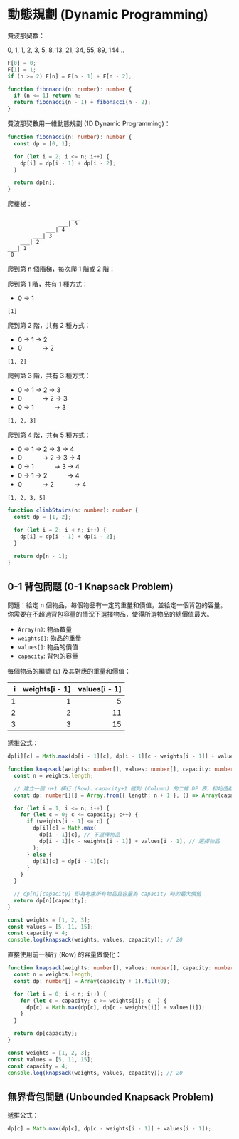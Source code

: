 # 動態規劃 (Dynamic Programming)

費波那契數：

0, 1, 1, 2, 3, 5, 8, 13, 21, 34, 55, 89, 144...

```ts
F[0] = 0;
F[1] = 1;
if (n >= 2) F[n] = F[n - 1] + F[n - 2];
```

```ts
function fibonacci(n: number): number {
  if (n <= 1) return n;
  return fibonacci(n - 1) + fibonacci(n - 2);
}
```

費波那契數用一維動態規劃 (1D Dynamic Programming)：

```ts
function fibonacci(n: number): number {
  const dp = [0, 1];

  for (let i = 2; i <= n; i++) {
    dp[i] = dp[i - 1] + dp[i - 2];
  }

  return dp[n];
}
```

爬樓梯：

```
                    ___
                ___| 5
            ___| 4
        ___| 3
    ___| 2
___| 1
 0
```

爬到第 n 個階梯，每次爬 1 階或 2 階：

爬到第 1 階，共有 1 種方式：

- 0 -> 1

`[1]`

爬到第 2 階，共有 2 種方式：

- 0 -> 1 -> 2
- 0 　　　-> 2

`[1, 2]`

爬到第 3 階，共有 3 種方式：

- 0 -> 1 -> 2 -> 3
- 0 　　　-> 2 -> 3
- 0 -> 1 　　　-> 3

`[1, 2, 3]`

爬到第 4 階，共有 5 種方式：

- 0 -> 1 -> 2 -> 3 -> 4
- 0 　　　-> 2 -> 3 -> 4
- 0 -> 1 　　　-> 3 -> 4
- 0 -> 1 -> 2 　　　-> 4
- 0 　　　-> 2 　　　-> 4

`[1, 2, 3, 5]`

```ts
function climbStairs(n: number): number {
  const dp = [1, 2];

  for (let i = 2; i < n; i++) {
    dp[i] = dp[i - 1] + dp[i - 2];
  }

  return dp[n - 1];
}
```

## 0-1 背包問題 (0-1 Knapsack Problem)

問題：給定 n 個物品，每個物品有一定的重量和價值，並給定一個背包的容量。你需要在不超過背包容量的情況下選擇物品，使得所選物品的總價值最大。

- `Array(n)`: 物品數量
- `weights[]`: 物品的重量
- `values[]`: 物品的價值
- `capacity`: 背包的容量

每個物品的編號 (`i`) 及其對應的重量和價值：

|   i | weights[i - 1] | values[i - 1] |
| --: | -------------: | ------------: |
|   1 |              1 |             5 |
|   2 |              2 |            11 |
|   3 |              3 |            15 |

遞推公式：

```ts
dp[i][c] = Math.max(dp[i - 1][c], dp[i - 1][c - weights[i - 1]] + values[i - 1]);
```

```ts
function knapsack(weights: number[], values: number[], capacity: number): number {
  const n = weights.length;

  // 建立一個 n+1 橫行 (Row)、capacity+1 縱列 (Column) 的二維 DP 表，初始值都設為 0
  const dp: number[][] = Array.from({ length: n + 1 }, () => Array(capacity + 1).fill(0));

  for (let i = 1; i <= n; i++) {
    for (let c = 0; c <= capacity; c++) {
      if (weights[i - 1] <= c) {
        dp[i][c] = Math.max(
          dp[i - 1][c], // 不選擇物品
          dp[i - 1][c - weights[i - 1]] + values[i - 1], // 選擇物品
        );
      } else {
        dp[i][c] = dp[i - 1][c];
      }
    }
  }

  // dp[n][capacity] 即為考慮所有物品且容量為 capacity 時的最大價值
  return dp[n][capacity];
}

const weights = [1, 2, 3];
const values = [5, 11, 15];
const capacity = 4;
console.log(knapsack(weights, values, capacity)); // 20
```

直接使用前一橫行 (Row) 的容量做優化：

```ts
function knapsack(weights: number[], values: number[], capacity: number): number {
  const n = weights.length;
  const dp: number[] = Array(capacity + 1).fill(0);

  for (let i = 0; i < n; i++) {
    for (let c = capacity; c >= weights[i]; c--) {
      dp[c] = Math.max(dp[c], dp[c - weights[i]] + values[i]);
    }
  }

  return dp[capacity];
}

const weights = [1, 2, 3];
const values = [5, 11, 15];
const capacity = 4;
console.log(knapsack(weights, values, capacity)); // 20
```

## 無界背包問題 (Unbounded Knapsack Problem)

遞推公式：

```ts
dp[c] = Math.max(dp[c], dp[c - weights[i - 1]] + values[i - 1]);
```
